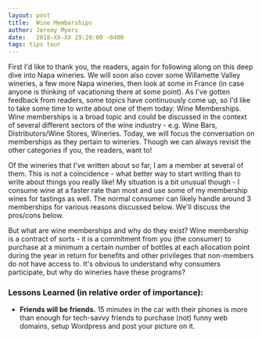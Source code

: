 ```yaml
---
layout: post
title:  Wine Memberships
author: Jeremy Myers
date:   2018-XX-XX 19:20:00 -0400
tags: tips tour
---
```

First I'd like to thank you, the readers, again for following along on this deep dive into Napa wineries.  We will soon also cover some Willamette Valley wineries, a few more Napa wineries, then look at some in France (in case anyone is thinking of vacationing there at some point).  As I've gotten feedback from readers, some topics have continuously come up, so I'd like to take some time to write about one of them today: Wine Memberships.  Wine memberships is a broad topic and could be discussed in the context of several different sectors of the wine industry - e.g. Wine Bars, Distributors/Wine Stores, Wineries.  Today, we will focus the conversation on memberships as they pertain to wineries.  Though we can always revisit the other categories if you, the readers, want to!

Of the wineries that I've written about so far, I am a member at several of them.  This is not a coincidence - what better way to start writing than to write about things you really like!  My situation is a bit unusual though - I consume wine at a faster rate than most and use some of my membership wines for tastings as well.  The normal consumer can likely handle around 3 memberships for various reasons discussed below.  We'll discuss the pros/cons below.  

But what are wine memberships and why do they exist?  Wine membership is a contract of sorts - it is a commitment from you (the consumer) to purchase at a minimum a certain number of bottles at each allocation point during the year in return for benefits and other privileges that non-members do not have access to.  It's obvious to understand why consumers participate, but why do wineries have these programs?  


### Lessons Learned (in relative order of importance):
* **Friends will be friends.**  15 minutes in the car with their phones is more than enough for tech-savvy friends to purchase (not) funny web domains, setup Wordpress and post your picture on it.


